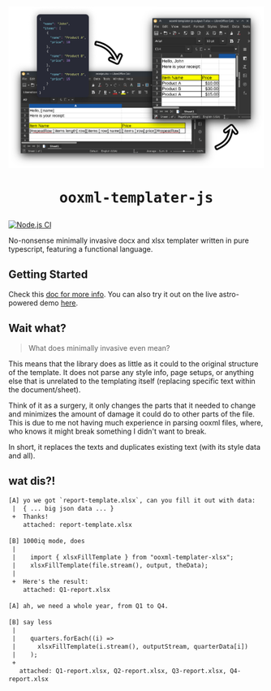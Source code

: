 <img src="./.github/ooxml-templater-js.png" />

<h1 align=center><pre>ooxml-templater-js</pre></h1>

[![Node.js CI](https://github.com/iyxan23/ooxml-templater-js/actions/workflows/node.js.yml/badge.svg)](https://github.com/iyxan23/ooxml-templater-js/actions/workflows/node.js.yml)

No-nonsense minimally invasive docx and xlsx templater written in pure
typescript, featuring a functional language.

## Getting Started

Check this [doc for more info](docs/getting-started.md). You can also try it out
on the live astro-powered demo [here](https://iyxan23.github.io/ooxml-templater-js/).

## Wait what?

> What does minimally invasive even mean?

This means that the library does as little as it could to the original structure
of the template. It does not parse any style info, page setups, or anything else
that is unrelated to the templating itself (replacing specific text within the
document/sheet).

Think of it as a surgery, it only changes the parts that it needed to change
and minimizes the amount of damage it could do to other parts of the file. This
is due to me not having much experience in parsing ooxml files, where, who knows
it might break something I didn't want to break.

In short, it replaces the texts and duplicates existing text (with its style
data and all).

## wat dis?!

```
[A] yo we got `report-template.xlsx`, can you fill it out with data:
 |  { ... big json data ... }
 +  Thanks!
    attached: report-template.xlsx

[B] 1000iq mode, does
 |
 |    import { xlsxFillTemplate } from "ooxml-templater-xlsx";
 |    xlsxFillTemplate(file.stream(), output, theData);
 |
 +  Here's the result:
    attached: Q1-report.xlsx

[A] ah, we need a whole year, from Q1 to Q4.

[B] say less
 |
 |    quarters.forEach((i) =>
 |      xlsxFillTemplate(i.stream(), outputStream, quarterData[i])
 |    );
 +
   attached: Q1-report.xlsx, Q2-report.xlsx, Q3-report.xlsx, Q4-report.xlsx
```
